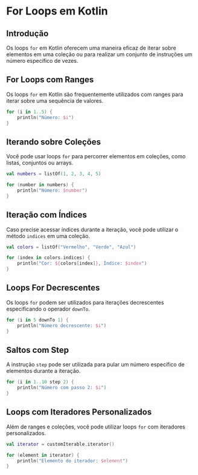 # For Loops em Kotlin

## **Introdução**

Os loops `for` em Kotlin oferecem uma maneira eficaz de iterar sobre elementos em uma coleção ou para realizar um conjunto de instruções um número específico de vezes.

## **For Loops com Ranges**

Os loops `for` em Kotlin são frequentemente utilizados com ranges para iterar sobre uma sequência de valores.

```kotlin
for (i in 1..5) {
    println("Número: $i")
}
```

## **Iterando sobre Coleções**

Você pode usar loops `for` para percorrer elementos em coleções, como listas, conjuntos ou arrays.

```kotlin
val numbers = listOf(1, 2, 3, 4, 5)

for (number in numbers) {
    println("Número: $number")
}
```

## **Iteração com Índices**

Caso precise acessar índices durante a iteração, você pode utilizar o método `indices` em uma coleção.

```kotlin
val colors = listOf("Vermelho", "Verde", "Azul")

for (index in colors.indices) {
    println("Cor: ${colors[index]}, Índice: $index")
}
```

## **Loops For Decrescentes**

Os loops `for` podem ser utilizados para iterações decrescentes especificando o operador `downTo`.

```kotlin
for (i in 5 downTo 1) {
    println("Número decrescente: $i")
}
```

## **Saltos com Step**

A instrução `step` pode ser utilizada para pular um número específico de elementos durante a iteração.

```kotlin
for (i in 1..10 step 2) {
    println("Número com passo 2: $i")
}
```

## **Loops com Iteradores Personalizados**

Além de ranges e coleções, você pode utilizar loops `for` com iteradores personalizados.

```kotlin
val iterator = customIterable.iterator()

for (element in iterator) {
    println("Elemento do iterador: $element")
}
```


